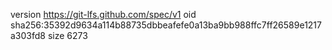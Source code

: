 version https://git-lfs.github.com/spec/v1
oid sha256:35392d9634a114b88735dbbeafefe0a13ba9bb988ffc7ff26589e1217a303fd8
size 6273
